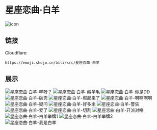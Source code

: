# 星座恋曲·白羊
![icon](https://emoji.shojo.cn/bili/src/星座恋曲·白羊/icon.png)
## 链接
Cloudflare:
```
https://emoji.shojo.cn/bili/src/星座恋曲·白羊
```
## 展示
![星座恋曲·白羊-咩呀？](https://emoji.shojo.cn/bili/src/星座恋曲·白羊/星座恋曲·白羊-咩呀？.png)
![星座恋曲·白羊-薅羊毛](https://emoji.shojo.cn/bili/src/星座恋曲·白羊/星座恋曲·白羊-薅羊毛.png)
![星座恋曲·白羊-你是DD](https://emoji.shojo.cn/bili/src/星座恋曲·白羊/星座恋曲·白羊-你是DD.png)
![星座恋曲·白羊-破壳](https://emoji.shojo.cn/bili/src/星座恋曲·白羊/星座恋曲·白羊-破壳.png)
![星座恋曲·白羊-燃起来了](https://emoji.shojo.cn/bili/src/星座恋曲·白羊/星座恋曲·白羊-燃起来了.png)
![星座恋曲·白羊-啊啊啊啊](https://emoji.shojo.cn/bili/src/星座恋曲·白羊/星座恋曲·白羊-啊啊啊啊.png)
![星座恋曲·白羊-疑问](https://emoji.shojo.cn/bili/src/星座恋曲·白羊/星座恋曲·白羊-疑问.png)
![星座恋曲·白羊-好多米](https://emoji.shojo.cn/bili/src/星座恋曲·白羊/星座恋曲·白羊-好多米.png)
![星座恋曲·白羊-警告](https://emoji.shojo.cn/bili/src/星座恋曲·白羊/星座恋曲·白羊-警告.png)
![星座恋曲·白羊-爱了](https://emoji.shojo.cn/bili/src/星座恋曲·白羊/星座恋曲·白羊-爱了.png)
![星座恋曲·白羊-切割](https://emoji.shojo.cn/bili/src/星座恋曲·白羊/星座恋曲·白羊-切割.png)
![星座恋曲·白羊-开派对咯](https://emoji.shojo.cn/bili/src/星座恋曲·白羊/星座恋曲·白羊-开派对咯.png)
![星座恋曲·白羊-白羊举牌1](https://emoji.shojo.cn/bili/src/星座恋曲·白羊/星座恋曲·白羊-白羊举牌1.png)
![星座恋曲·白羊-白羊举牌2](https://emoji.shojo.cn/bili/src/星座恋曲·白羊/星座恋曲·白羊-白羊举牌2.png)
![星座恋曲·白羊-我是白羊](https://emoji.shojo.cn/bili/src/星座恋曲·白羊/星座恋曲·白羊-我是白羊.png)
